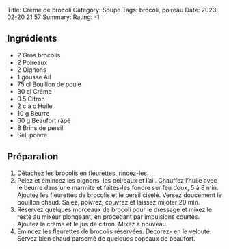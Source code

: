 Title: Crème de brocoli
Category: Soupe
Tags: brocoli, poireau
Date: 2023-02-20 21:57
Summary: 
Rating: -1 

## Ingrédients

- 2 Gros brocolis
- 2 Poireaux
- 2 Oignons
- 1 gousse Ail
- 75 cl Bouillon de poule
- 30 cl Crème
- 0.5 Citron
- 2 c à c Huile
- 10 g Beurre
- 60 g Beaufort râpé
- 8 Brins de persil
- Sel, poivre

## Préparation

1. Détachez les brocolis en fleurettes, rincez-les.
2. Pelez et émincez les oignons, les poireaux et l’ail. Chauffez l’huile avec le beurre dans une marmite et faites-les fondre sur feu doux, 5 à 8 min. Ajoutez les fleurettes de brocolis et le persil ciselé. Versez doucement le bouillon chaud. Salez, poivrez, couvrez et laissez mijoter 20 min.
3. Réservez quelques morceaux de brocoli pour le dressage et mixez le reste au mixeur plongeant, en procédant par impulsions courtes. Ajoutez la crème et le jus de citron. Mixez à nouveau.
4. Emincez les fleurettes de brocolis réservées. Décorez- en le velouté. Servez bien chaud parsemé de quelques copeaux de beaufort.
